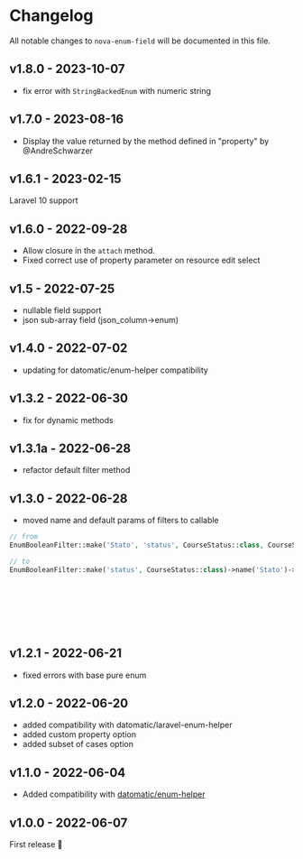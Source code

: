 # Changelog

All notable changes to `nova-enum-field` will be documented in this file.

## v1.8.0 - 2023-10-07

- fix error with `StringBackedEnum` with numeric string

## v1.7.0 - 2023-08-16

- Display the value returned by the method defined in "property" by @AndreSchwarzer

## v1.6.1 - 2023-02-15

Laravel 10 support

## v1.6.0 - 2022-09-28

- Allow closure in the `attach` method.
- Fixed correct use of property parameter on resource edit select

## v1.5 - 2022-07-25

- nullable field support
- json sub-array field (json_column->enum)

## v1.4.0 - 2022-07-02

- updating for datomatic/enum-helper compatibility

## v1.3.2 - 2022-06-30

- fix for dynamic methods

## v1.3.1a - 2022-06-28

- refactor default filter method

## v1.3.0 - 2022-06-28

- moved name and default params of filters to callable

```php
// from
EnumBooleanFilter::make('Stato', 'status', CourseStatus::class, CourseStatus::DEFAULT)

// to
EnumBooleanFilter::make('status', CourseStatus::class)->name('Stato')->default(CourseStatus::DEFAULT)









```
## v1.2.1 - 2022-06-21

- fixed errors with base pure enum

## v1.2.0 - 2022-06-20

- added compatibility with datomatic/laravel-enum-helper
- added custom property option
- added subset of cases option

## v1.1.0 - 2022-06-04

- Added compatibility with [datomatic/enum-helper](https://github.com/datomatic/enum-helper)

## v1.0.0 - 2022-06-07

First release 🚀
